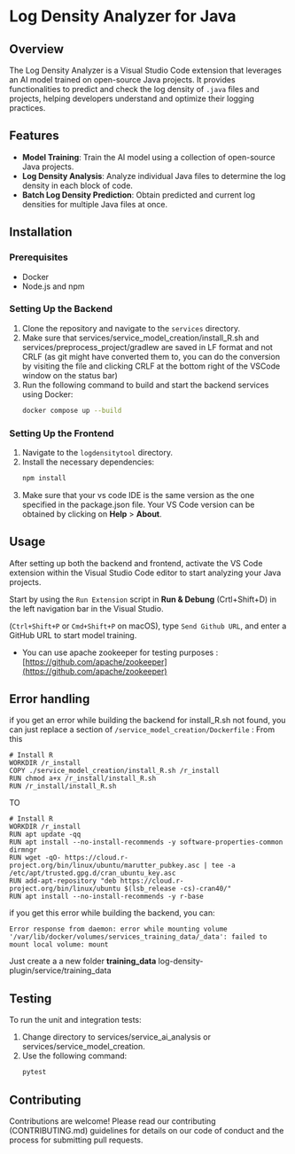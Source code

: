 # Log Density Analyzer for Java

## Overview

The Log Density Analyzer is a Visual Studio Code extension that leverages an AI model trained on open-source Java projects. It provides functionalities to predict and check the log density of `.java` files and projects, helping developers understand and optimize their logging practices.

## Features

- **Model Training**: Train the AI model using a collection of open-source Java projects.
- **Log Density Analysis**: Analyze individual Java files to determine the log density in each block of code.
- **Batch Log Density Prediction**: Obtain predicted and current log densities for multiple Java files at once.

## Installation

### Prerequisites

- Docker
- Node.js and npm

### Setting Up the Backend

1. Clone the repository and navigate to the `services` directory.
2. Make sure that services/service_model_creation/install_R.sh and services/preprocess_project/gradlew are saved in LF format and not CRLF (as git might have converted them to, you can do the conversion by visiting the file and clicking CRLF at the bottom right of the VSCode window on the status bar)
2. Run the following command to build and start the backend services using Docker:
   ```bash
   docker compose up --build
   ```
   
### Setting Up the Frontend

1. Navigate to the `logdensitytool` directory.
2. Install the necessary dependencies:
   ```bash
   npm install
   ```
3. Make sure that your vs code IDE is the same version as the one specified in the package.json file. Your VS Code version can be obtained by clicking on **Help** > **About**.
## Usage
After setting up both the backend and frontend, activate the VS Code extension within the Visual 
Studio Code editor to start analyzing your Java projects.

Start by using the `Run Extension` script in **Run & Debung** (Crtl+Shift+D) in the left navigation bar in the Visual Studio.

(`Ctrl+Shift+P` or `Cmd+Shift+P` on macOS), type `Send Github URL`, and enter a GitHub URL to start model training.

- You can use apache zookeeper for testing purposes : [https://github.com/apache/zookeeper](https://github.com/apache/zookeeper)

## Error handling

if you get an error while building the backend for install_R.sh not found, you can just replace a section of `/service_model_creation/Dockerfile` :
From this 
```
# Install R
WORKDIR /r_install
COPY ./service_model_creation/install_R.sh /r_install
RUN chmod a+x /r_install/install_R.sh
RUN /r_install/install_R.sh
```
TO
```
# Install R
WORKDIR /r_install
RUN apt update -qq
RUN apt install --no-install-recommends -y software-properties-common dirmngr
RUN wget -qO- https://cloud.r-project.org/bin/linux/ubuntu/marutter_pubkey.asc | tee -a /etc/apt/trusted.gpg.d/cran_ubuntu_key.asc
RUN add-apt-repository "deb https://cloud.r-project.org/bin/linux/ubuntu $(lsb_release -cs)-cran40/"
RUN apt install --no-install-recommends -y r-base
```

if you get this error while building the backend, you can:
```
Error response from daemon: error while mounting volume '/var/lib/docker/volumes/services_training_data/_data': failed to mount local volume: mount
```
Just create a a new folder **training_data** log-density-plugin/service/training_data

## Testing
To run the unit and integration tests:
1. Change directory to services/service_ai_analysis or services/service_model_creation.
2. Use the following command:
   ```bash
   pytest
   ```

## Contributing
Contributions are welcome! Please read our contributing (CONTRIBUTING.md) guidelines for details on our code of conduct and the process for submitting pull requests.